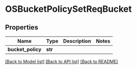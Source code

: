 # OSBucketPolicySetReqBucket

## Properties
Name | Type | Description | Notes
------------ | ------------- | ------------- | -------------
**bucket_policy** | **str** |  | 

[[Back to Model list]](../README.md#documentation-for-models) [[Back to API list]](../README.md#documentation-for-api-endpoints) [[Back to README]](../README.md)


